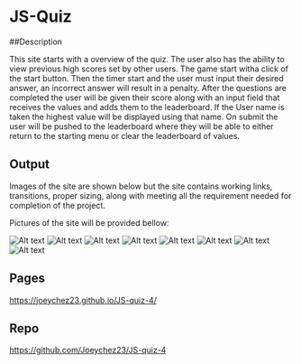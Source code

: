# JS-Quiz

##Description

This site starts with a overview of the quiz. The user also has the ability to view previous high scores set by other users. The game start witha click of the start button. Then the timer start and the user must input their desired answer, an incorrect answer will result in a penalty. After the questions are completed the user will be given their score along with an input field that receives the values and adds them to the leaderboard. If the User name is taken the highest value will be displayed using that name. On submit the user will be pushed to the leaderboard where they will be able to either return to the starting menu or clear the leaderboard of values.

## Output

Images of the site are shown below but the site contains working links, transitions, proper sizing, along with meeting all the requirement needed for completion of the project.

Pictures of the site will be provided bellow:

<img src="./public/images/1" alt="Alt text" title="Optional title">
<img src="./public/images/2" alt="Alt text" title="Optional title">
<img src="./public/images/3" alt="Alt text" title="Optional title">
<img src="./public/images/4" alt="Alt text" title="Optional title">
<img src="./public/images/5" alt="Alt text" title="Optional title">
<img src="./public/images/6" alt="Alt text" title="Optional title">
<img src="./public/images/7" alt="Alt text" title="Optional title">
<img src="./public/images/8" alt="Alt text" title="Optional title">

## Pages

https://joeychez23.github.io/JS-quiz-4/

## Repo

https://github.com/Joeychez23/JS-quiz-4
